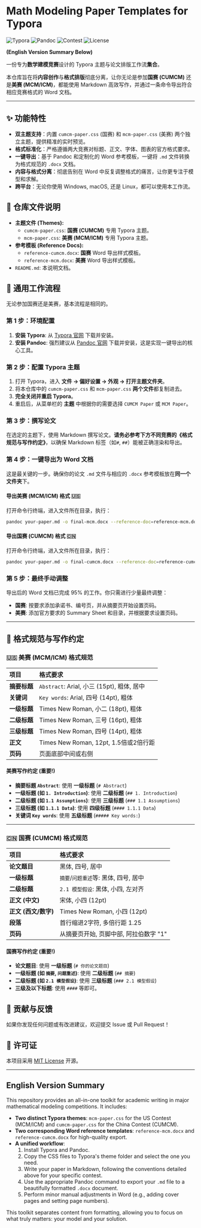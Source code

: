 # Math Modeling Paper Templates for Typora

![Typora](https://img.shields.io/badge/Typora-Themes-blue?style=for-the-badge&logo=typora)
![Pandoc](https://img.shields.io/badge/Pandoc-Workflow-orange?style=for-the-badge)
![Contest](https://img.shields.io/badge/MCM/ICM-CUMCM-brightgreen?style=for-the-badge)
![License](https://img.shields.io/badge/License-MIT-green?style=for-the-badge)

**(English Version Summary Below)**

一份专为**数学建模竞赛**设计的 Typora 主题与论文排版工作流**集合**。

本仓库旨在将**内容创作**与**格式排版**彻底分离，让你无论是参加**国赛 (CUMCM)** 还是**美赛 (MCM/ICM)**，都能使用 Markdown 高效写作，并通过一条命令导出符合相应竞赛格式的 Word 文档。

---

## ✨ 功能特性

* **双主题支持**：内置 `cumcm-paper.css` (国赛) 和 `mcm-paper.css` (美赛) 两个独立主题，提供精准的实时预览。
* **格式标准化**：严格遵循两大竞赛对标题、正文、字体、图表的官方格式要求。
* **一键导出**：基于 Pandoc 和定制化的 Word 参考模板，一键将 `.md` 文件转换为格式规范的 `.docx` 文档。
* **内容与格式分离**：彻底告别在 Word 中反复调整格式的痛苦，让你更专注于模型和求解。
* **跨平台**：无论你使用 Windows, macOS, 还是 Linux，都可以使用本工作流。

## 📁 仓库文件说明

* **主题文件 (Themes):**
    * `cumcm-paper.css`: **国赛 (CUMCM)** 专用 Typora 主题。
    * `mcm-paper.css`: **美赛 (MCM/ICM)** 专用 Typora 主题。
* **参考模板 (Reference Docs):**
    * `reference-cumcm.docx`: **国赛** Word 导出样式模板。
    * `reference-mcm.docx`: **美赛** Word 导出样式模板。
* `README.md`: 本说明文档。

## 🚀 通用工作流程

无论参加国赛还是美赛，基本流程是相同的。

### 第 1 步：环境配置

1.  **安装 Typora**: 从 [Typora 官网](https://typora.io/) 下载并安装。
2.  **安装 Pandoc**: 强烈建议从 [Pandoc 官网](https://pandoc.org/installing.html) 下载并安装，这是实现一键导出的核心工具。

### 第 2 步：配置 Typora 主题

1.  打开 Typora，进入 **文件 -> 偏好设置 -> 外观 -> 打开主题文件夹**。
2.  将本仓库中的 `cumcm-paper.css` 和 `mcm-paper.css` **两个文件**都复制进去。
3.  **完全关闭并重启 Typora**。
4.  重启后，从菜单栏的 **主题** 中根据你的需要选择 `CUMCM Paper` 或 `MCM Paper`。

### 第 3 步：撰写论文

在选定的主题下，使用 Markdown 撰写论文。**请务必参考下方不同竞赛的《格式规范与写作约定》**，以确保 Markdown 标签（如`#`, `##`）能被正确渲染和导出。

### 第 4 步：一键导出为 Word 文档

这是最关键的一步。确保你的论文 `.md` 文件与相应的 `.docx` 参考模板放在**同一个文件夹**下。

#### 导出美赛 (MCM/ICM) 格式 🇺🇸

打开命令行终端，进入文件所在目录，执行：
```bash
pandoc your-paper.md -o final-mcm.docx --reference-doc=reference-mcm.docx
```

#### 导出国赛 (CUMCM) 格式 🇨🇳

打开命令行终端，进入文件所在目录，执行：
```bash
pandoc your-paper.md -o final-cumcm.docx --reference-doc=reference-cumcm.docx
```

### 第 5 步：最终手动调整

导出后的 Word 文档已完成 95% 的工作。你只需进行少量最终调整：

* **国赛**: 按要求添加承诺书、编号页，并从摘要页开始设置页码。
* **美赛**: 添加官方要求的 Summary Sheet 和目录，并根据要求设置页码。

---

## 📑 格式规范与写作约定

### 🇺🇸 美赛 (MCM/ICM) 格式规范

| 项目         | 格式要求                                   |
| :----------- | :----------------------------------------- |
| **摘要标题** | `Abstract`: Arial, 小三 (15pt), 粗体, 居中 |
| **关键词**   | `Key words`: Arial, 四号 (14pt), 粗体      |
| **一级标题** | Times New Roman, 小二 (18pt), 粗体         |
| **二级标题** | Times New Roman, 三号 (16pt), 粗体         |
| **三级标题** | Times New Roman, 四号 (14pt), 粗体         |
| **正文**     | Times New Roman, 12pt, 1.5倍或2倍行距      |
| **页码**     | 页面底部中间或右侧                         |

#### **美赛写作约定 (重要!)**
* **摘要标题 `Abstract`**: 使用 **一级标题** (`# Abstract`)
* **一级标题 (如 `1. Introduction`)**: 使用 **二级标题** (`## 1. Introduction`)
* **二级标题 (如 `1.1 Assumptions`)**: 使用 **三级标题** (`### 1.1 Assumptions`)
* **三级标题 (如 `1.1.1 Data`)**: 使用 **四级标题** (`#### 1.1.1 Data`)
* **关键词 `Key words`**: 使用 **五级标题** (`##### Key words:`)

---

### 🇨🇳 国赛 (CUMCM) 格式规范

| 项目                 | 格式要求                               |
| :------------------- | :------------------------------------- |
| **论文题目**         | 黑体, 四号, 居中                       |
| **一级标题**         | `摘要`/`问题重述`等: 黑体, 四号, 居中  |
| **二级标题**         | `2.1 模型假设`: 黑体, 小四, 左对齐     |
| **正文 (中文)**      | 宋体, 小四 (12pt)                      |
| **正文 (西文/数字)** | Times New Roman, 小四 (12pt)           |
| **段落**             | 首行缩进2字符, 多倍行距 1.25           |
| **页码**             | 从摘要页开始, 页脚中部, 阿拉伯数字 "1" |

#### **国赛写作约定 (重要!)**
* **论文题目**: 使用 **一级标题** (`# 你的论文题目`)
* **一级标题 (如 `摘要`, `问题重述`)**: 使用 **二级标题** (`## 摘要`)
* **二级标题 (如 `2.1 模型假设`)**: 使用 **三级标题** (`### 2.1 模型假设`)
* **三级及以下标题**: 使用 `####` 等即可。

## 🤝 贡献与反馈

如果你发现任何问题或有改进建议，欢迎提交 Issue 或 Pull Request！

## 📄 许可证

本项目采用 [MIT License](LICENSE) 开源。

---
## English Version Summary

This repository provides an all-in-one toolkit for academic writing in major mathematical modeling competitions. It includes:

* **Two distinct Typora themes**: `mcm-paper.css` for the US Contest (MCM/ICM) and `cumcm-paper.css` for the China Contest (CUMCM).
* **Two corresponding Word reference templates**: `reference-mcm.docx` and `reference-cumcm.docx` for high-quality export.
* **A unified workflow**:
    1.  Install Typora and Pandoc.
    2.  Copy the CSS files to Typora's theme folder and select the one you need.
    3.  Write your paper in Markdown, following the conventions detailed above for your specific contest.
    4.  Use the appropriate Pandoc command to export your `.md` file to a beautifully formatted `.docx` document.
    5.  Perform minor manual adjustments in Word (e.g., adding cover pages and setting page numbers).

This toolkit separates content from formatting, allowing you to focus on what truly matters: your model and your solution.
